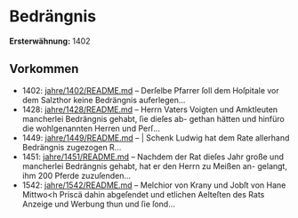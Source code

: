 # Bedrängnis

**Ersterwähnung:** 1402

## Vorkommen
- 1402: [jahre/1402/README.md](../jahre/1402/README.md) – Derſelbe Pfarrer ſoll dem Hoſpitale vor dem
Salzthor keine Bedrängnis auferlegen...
- 1428: [jahre/1428/README.md](../jahre/1428/README.md) – Herrn Vaters Voigten und
Amktleuten mancherlei Bedrängnis gehabt, ſie dieſes ab-
gethan hätten und hinfüro die wohlgenannten Herren und
Perſ...
- 1449: [jahre/1449/README.md](../jahre/1449/README.md) – | Schenk Ludwig hat dem Rate allerhand Bedrängnis
zugezogen R...
- 1451: [jahre/1451/README.md](../jahre/1451/README.md) – Nachdem der Rat dieſes Jahr große und mancherlei
Bedrängnis gehabt, hat er den Herrn zu Meißen an-
gelangt, ihm 200 Pferde zuzuſenden...
- 1542: [jahre/1542/README.md](../jahre/1542/README.md) – Melchior von Krany und Jobſt von
Hane Mittwo<h Priscä dahin abgeſendet und etlichen
Aelteſten des Rats Anzeige und Werbung thun und ſie
ſond...
